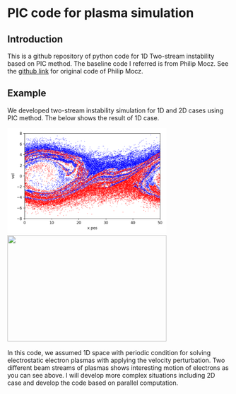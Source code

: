 # PIC code for plasma simulation
## Introduction
<p> 
This is a github repository of python code for 1D Two-stream instability based on PIC method. The baseline code I referred is from Philip Mocz. See the <a href = "https://github.com/pmocz/pic-python">github link</a> for original code of Philip Mocz. 
</p>

## Example
<p>We developed two-stream instability simulation for 1D and 2D cases using PIC method. The below shows the result of 1D case.</p>
<div>
    <p float = 'left'>
        <img src="/result/PIC.png"  width="360" height="240">
        <img src="/result/simulation.gif"  width="360" height="240">
    </p>
</div>

<p> 
In this code, we assumed 1D space with periodic condition for solving electrostatic electron plasmas with applying the velocity perturbation. Two different beam streams of plasmas shows interesting motion of electrons as you can see above. I will develop more complex situations including 2D case and develop the code based on parallel computation.
</p>